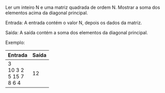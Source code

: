 Ler um inteiro N e uma matriz quadrada de ordem N. Mostrar a soma dos elementos acima da diagonal principal.

Entrada: A entrada contém o valor N, depois os dados da matriz.

Saída: A saída contém a soma dos elementos da diagonal principal.

Exemplo:

| Entrada                        | Saída |
|--------------------------------|-------|
| 3<br>10 3 2<br>5 15 7<br>8 6 4 | 12    |